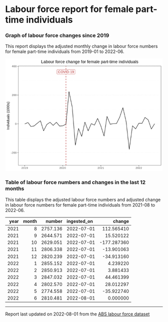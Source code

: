 Labour force report for female part-time individuals
================

### Graph of labour force changes since 2019

This report displays the adjusted monthly change in labour force numbers
for female part-time individuals from 2019-01 to 2022-06.

![](female_part-time_report_files/figure-gfm/unnamed-chunk-2-1.png)<!-- -->

### Table of labour force numbers and changes in the last 12 months

This table displays the adjusted labour force numbers and adjusted
change in labour force numbers for female part-time individuals from
2021-08 to 2022-06.

| year | month |   number | ingested_on |      change |
|-----:|------:|---------:|:------------|------------:|
| 2021 |     8 | 2757.136 | 2022-07-01  |  112.565410 |
| 2021 |     9 | 2644.571 | 2022-07-01  |   15.520122 |
| 2021 |    10 | 2629.051 | 2022-07-01  | -177.287360 |
| 2021 |    11 | 2806.338 | 2022-07-01  |  -13.901063 |
| 2021 |    12 | 2820.239 | 2022-07-01  |  -34.913160 |
| 2022 |     1 | 2855.152 | 2022-07-01  |    4.239220 |
| 2022 |     2 | 2850.913 | 2022-07-01  |    3.881433 |
| 2022 |     3 | 2847.032 | 2022-07-01  |   44.461399 |
| 2022 |     4 | 2802.570 | 2022-07-01  |   28.012297 |
| 2022 |     5 | 2774.558 | 2022-07-01  |  -35.922740 |
| 2022 |     6 | 2810.481 | 2022-08-01  |    0.000000 |

------------------------------------------------------------------------

Report last updated on 2022-08-01 from the [ABS labour force
dataset](https://www.abs.gov.au/statistics/labour/employment-and-unemployment/labour-force-australia/latest-release)
